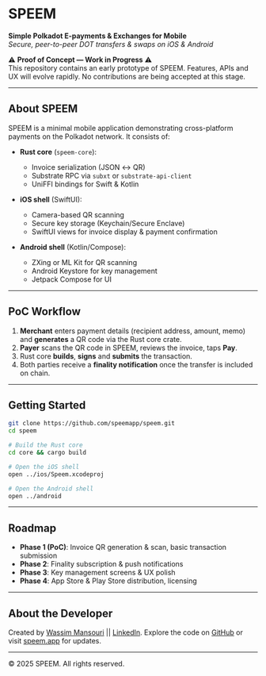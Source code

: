 # SPEEM  
**Simple Polkadot E-payments & Exchanges for Mobile**  
*Secure, peer-to-peer DOT transfers & swaps on iOS & Android*

⚠️ **Proof of Concept — Work in Progress** ⚠️  
This repository contains an early prototype of SPEEM. Features, APIs and UX will evolve rapidly. No contributions are being accepted at this stage.

---

## About SPEEM

SPEEM is a minimal mobile application demonstrating cross-platform payments on the Polkadot network. It consists of:

- **Rust core** (`speem-core`):
  - Invoice serialization (JSON ↔ QR)
  - Substrate RPC via `subxt` or `substrate-api-client`
  - UniFFI bindings for Swift & Kotlin

- **iOS shell** (SwiftUI):
  - Camera-based QR scanning
  - Secure key storage (Keychain/Secure Enclave)
  - SwiftUI views for invoice display & payment confirmation

- **Android shell** (Kotlin/Compose):
  - ZXing or ML Kit for QR scanning
  - Android Keystore for key management
  - Jetpack Compose for UI

---

## PoC Workflow

1. **Merchant** enters payment details (recipient address, amount, memo) and **generates** a QR code via the Rust core crate.
2. **Payer** scans the QR code in SPEEM, reviews the invoice, taps **Pay**.
3. Rust core **builds**, **signs** and **submits** the transaction.
4. Both parties receive a **finality notification** once the transfer is included on chain.

---

## Getting Started

```bash
git clone https://github.com/speemapp/speem.git
cd speem

# Build the Rust core
cd core && cargo build

# Open the iOS shell
open ../ios/Speem.xcodeproj

# Open the Android shell
open ../android

```

---

## Roadmap
- **Phase 1 (PoC)**: Invoice QR generation & scan, basic transaction submission
- **Phase 2**: Finality subscription & push notifications
- **Phase 3**: Key management screens & UX polish
- **Phase 4**: App Store & Play Store distribution, licensing

---

## About the Developer
Created by [Wassim Mansouri](https://wassimans.com) || [LinkedIn](https://www.linkedin.com/in/wassimans/).
Explore the code on [GitHub](https://github.com/speemapp) or visit [speem.app](https://speem.app) for updates.

---

© 2025 SPEEM. All rights reserved.
